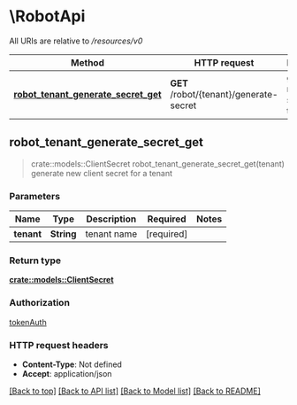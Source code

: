 # \RobotApi

All URIs are relative to */resources/v0*

Method | HTTP request | Description
------------- | ------------- | -------------
[**robot_tenant_generate_secret_get**](RobotApi.md#robot_tenant_generate_secret_get) | **GET** /robot/{tenant}/generate-secret | generate new client secret for a tenant



## robot_tenant_generate_secret_get

> crate::models::ClientSecret robot_tenant_generate_secret_get(tenant)
generate new client secret for a tenant

### Parameters


Name | Type | Description  | Required | Notes
------------- | ------------- | ------------- | ------------- | -------------
**tenant** | **String** | tenant name | [required] |

### Return type

[**crate::models::ClientSecret**](ClientSecret.md)

### Authorization

[tokenAuth](../README.md#tokenAuth)

### HTTP request headers

- **Content-Type**: Not defined
- **Accept**: application/json

[[Back to top]](#) [[Back to API list]](../README.md#documentation-for-api-endpoints) [[Back to Model list]](../README.md#documentation-for-models) [[Back to README]](../README.md)

